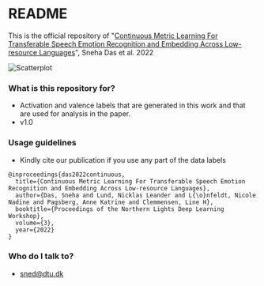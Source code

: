 # README #

This is the official repository of 
"[Continuous Metric Learning For Transferable Speech Emotion Recognition and Embedding Across Low-resource Languages](https://septentrio.uit.no/index.php/nldl/article/view/6300)", Sneha Das et al. 2022

![Scatterplot](figures/scatter.png)

### What is this repository for? ###

* Activation and valence labels that are generated in this work and that are used for analysis in the paper.  
* v1.0

### Usage guidelines ###

* Kindly cite our publication if you use any part of the data labels

```
@inproceedings{das2022continuous,
  title={Continuous Metric Learning For Transferable Speech Emotion Recognition and Embedding Across Low-resource Languages},
  author={Das, Sneha and Lund, Nicklas Leander and L{\o}nfeldt, Nicole Nadine and Pagsberg, Anne Katrine and Clemmensen, Line H},
  booktitle={Proceedings of the Northern Lights Deep Learning Workshop},
  volume={3},
  year={2022}
}

```

### Who do I talk to? ###

* sned@dtu.dk


